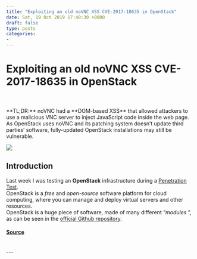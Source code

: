 ```yaml
---
title: "Exploiting an old noVNC XSS CVE-2017-18635 in OpenStack"
date: Sat, 19 Oct 2019 17:40:30 +0000
draft: false
type: posts
categories: 
- 
---
```

# Exploiting an old noVNC XSS CVE-2017-18635 in OpenStack

<br/>

<br/>
**TL;DR:** noVNC had a **DOM-based XSS** that allowed attackers to use a malicious VNC  
server to inject JavaScript code inside the web page.  
As OpenStack uses noVNC and its patching system doesn’t update third parties’ software, fully-updated OpenStack installations may still be vulnerable.

![](https://www.shielder.com/img/blog/openstack-novnc-xss.png)

Introduction
------------

Last week I was testing an **OpenStack** infrastructure during a [Penetration Test](https://www.shielder.com/servizi/sicurezza-informatica/penetration-test.php).  
OpenStack is a _free_ and _open-source_ software platform for cloud computing, where you can manage and deploy virtual servers and other resources.  
OpenStack is a huge piece of software, made of many different “_modules_ ”, as can be seen in the [official Github repository](https://github.com/openstack/openstack).

#### [Source](https://www.shielder.com/blog/2019/10/exploiting-an-old-novnc-xss-cve-2017-18635-in-openstack/)

<br/>
---
